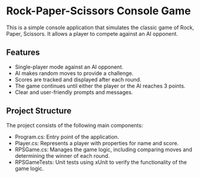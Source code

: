 # Rock-Paper-Scissors Console Game
This is a simple console application that simulates the classic game of Rock, Paper, Scissors. It allows a player to compete against an AI opponent.

## Features
* Single-player mode against an AI opponent.
* AI makes random moves to provide a challenge.
* Scores are tracked and displayed after each round.
* The game continues until either the player or the AI reaches 3 points.
* Clear and user-friendly prompts and messages.
  
## Project Structure

The project consists of the following main components:
* Program.cs: Entry point of the application.
* Player.cs: Represents a player with properties for name and score.
* RPSGame.cs: Manages the game logic, including comparing moves and determining the winner of each round.
* RPSGameTests: Unit tests using xUnit to verify the functionality of the game logic.



